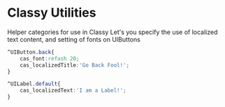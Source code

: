 # Classy Utilities

Helper categories for use in Classy
Let's you specify the use of localized text content, and setting of fonts on UIButtons

```CSS
^UIButton.back{
    cas_font:refash 20;
    cas_localizedTitle:'Go Back Fool!';
}

^UILabel.default{
    cas_localizedText:'I am a Label!';
}
```